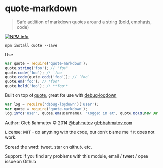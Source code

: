 # quote-markdown

> Safe addition of markdown quotes around a string (bold, emphasis, code)

[![NPM info][nodei.co]](https://npmjs.org/package/quote-markdown)

    npm install quote --save

Use

```js
var quote = require('quote-markdown');
quote.string('foo'); // "foo"
quote.code('foo'); // `foo`
quote.code(quote.code('foo')); // `foo`
quote.em('foo'); // *foo*
quote.bold('foo'); // **foo**
```

Built on top of [quote](https://github.com/bahmutov/quote), great for use with
[debug-logdown](https://github.com/bahmutov/debug-logdown)

```js
var log = require('debug-logdown')('user');
var quote = require('quote-markdown');
log.info('user', quote.em(username), 'logged in at', quote.bold(new Date()));
```    

Author: Gleb Bahmutov &copy; 2014
[@bahmutov](https://twitter.com/bahmutov) [glebbahmutov.com](http://glebbahmutov.com)

License: MIT - do anything with the code, but don't blame me if it does not work.

Spread the word: tweet, star on github, etc.

Support: if you find any problems with this module, email / tweet / open issue on Github

[nodei.co]: https://nodei.co/npm/quote-markdown.png?downloads=true
